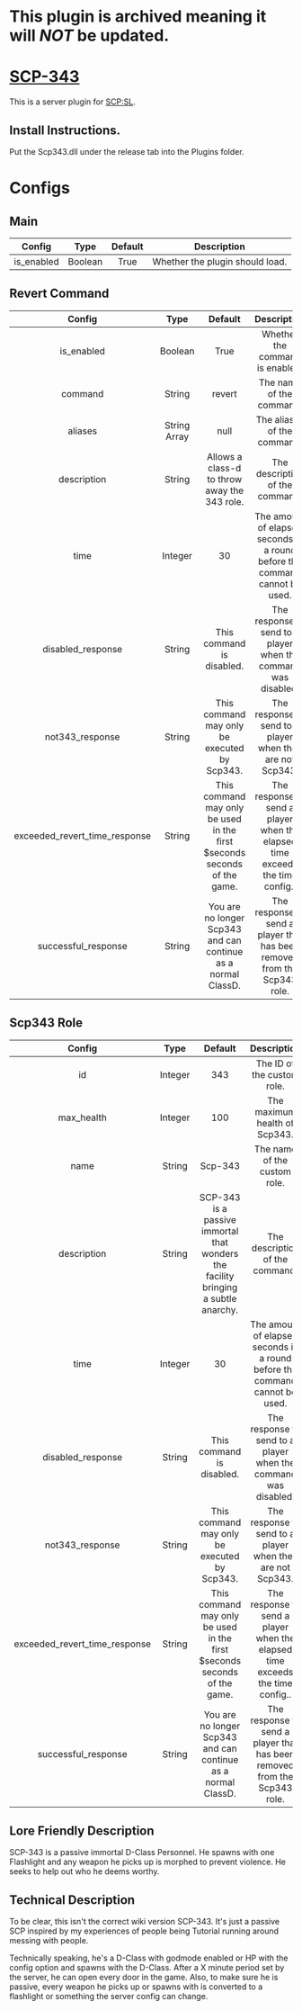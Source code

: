 # This plugin is archived meaning it will ***NOT*** be updated.


# [SCP-343](http://www.scp-wiki.net/scp-343)
This is a server plugin for [SCP:SL](https://scpslgame.com/).
## Install Instructions.
Put the Scp343.dll under the release tab into the Plugins folder.


# Configs

## Main
| Config        | Type | Default | Description |
| :-------------: | :---------: | :---------: | :------: |
| is_enabled | Boolean | True | Whether the plugin should load. |

## Revert Command
| Config        | Type | Default | Description |
| :-------------: | :---------: | :---------: | :------: |
| is_enabled | Boolean | True | Whether the command is enabled. |
| command | String | revert | The name of the command. |
| aliases | String Array | null | The aliases of the command. |
| description | String | Allows a class-d to throw away the 343 role. | The description of the command. |
| time | Integer | 30 | The amount of elapsed seconds in a round before the command cannot be used. |
| disabled_response | String | This command is disabled. | The response to send to a player when the command was disabled. |
| not343_response | String | This command may only be executed by Scp343. | The response to send to a player when they are not Scp343. |
| exceeded_revert_time_response | String | This command may only be used in the first $seconds seconds of the game. | The response to send a player when the elapsed time exceeds the time config.. |
| successful_response | String | You are no longer Scp343 and can continue as a normal ClassD. | The response to send a player that has been removed from the Scp343 role. |

## Scp343 Role
| Config        | Type | Default | Description |
| :-------------: | :---------: | :---------: | :------: |
| id | Integer | 343 | The ID of the custom role. |
| max_health | Integer | 100 | The maximum health of Scp343. |
| name | String | Scp-343 | The name of the custom role. |
| description | String | SCP-343 is a passive immortal that wonders the facility bringing a subtle anarchy. | The description of the command. |
| time | Integer | 30 | The amount of elapsed seconds in a round before the command cannot be used. |
| disabled_response | String | This command is disabled. | The response to send to a player when the command was disabled. |
| not343_response | String | This command may only be executed by Scp343. | The response to send to a player when they are not Scp343. |
| exceeded_revert_time_response | String | This command may only be used in the first $seconds seconds of the game. | The response to send a player when the elapsed time exceeds the time config.. |
| successful_response | String | You are no longer Scp343 and can continue as a normal ClassD. | The response to send a player that has been removed from the Scp343 role. |

## Lore Friendly Description 
SCP-343 is a passive immortal D-Class Personnel. He spawns with one Flashlight and any weapon he picks up is morphed to prevent violence. He seeks to help out who he deems worthy.

## Technical Description  
To be clear, this isn't the correct wiki version SCP-343. It's just a passive SCP inspired by my experiences of people being Tutorial running around messing with people.

Technically speaking, he's a D-Class with godmode enabled or HP with the config option and spawns with the D-Class. After a X minute period set by the server, he can open every door in the game. Also, to make sure he is passive, every weapon he picks up or spawns with is converted to a flashlight or something the server config can change.
